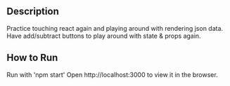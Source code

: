 ## Description
Practice touching react again and playing around with rendering json data. <br>
Have add/subtract buttons to play around with state & props again.

## How to Run
Run with 'npm start'
Open http://localhost:3000 to view it in the browser.






